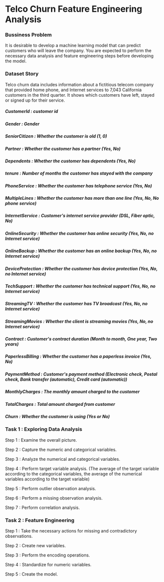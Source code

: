 # Telco Churn Feature Engineering Analysis

### Bussiness Problem

It is desirable to develop a machine learning model that can predict customers who will leave the company.
You are expected to perform the necessary data analysis and feature engineering steps before developing the model.


### Dataset Story

Telco churn data includes information about a fictitious telecom company that provided home phone, and Internet services to 7,043 California customers in the third quarter. It shows which customers have left, stayed or signed up for their service.

##### CustomerId : customer id
##### Gender : Gender
##### SeniorCitizen : Whether the customer is old (1, 0)
##### Partner : Whether the customer has a partner (Yes, No)
##### Dependents : Whether the customer has dependents (Yes, No)
##### tenure : Number of months the customer has stayed with the company
##### PhoneService : Whether the customer has telephone service (Yes, No)
##### MultipleLines : Whether the customer has more than one line (Yes, No, No phone service)
##### InternetService : Customer's internet service provider (DSL, Fiber optic, No)
##### OnlineSecurity : Whether the customer has online security (Yes, No, no Internet service)
##### OnlineBackup : Whether the customer has an online backup (Yes, No, no Internet service)
##### DeviceProtection : Whether the customer has device protection (Yes, No, no Internet service)
##### TechSupport : Whether the customer has technical support (Yes, No, no Internet service)
##### StreamingTV : Whether the customer has TV broadcast (Yes, No, no Internet service)
##### StreamingMovies : Whether the client is streaming movies (Yes, No, no Internet service)
##### Contract : Customer's contract duration (Month to month, One year, Two years)
##### PaperlessBilling : Whether the customer has a paperless invoice (Yes, No)
##### PaymentMethod : Customer's payment method (Electronic check, Postal check, Bank transfer (automatic), Credit card (automatic))
##### MonthlyCharges : The monthly amount charged to the customer
##### TotalCharges : Total amount charged from customer
##### Churn : Whether the customer is using (Yes or No)

### Task 1 : Exploring Data Analysis

Step 1 : Examine the overall picture.

Step 2 : Capture the numeric and categorical variables.

Step 3 : Analyze the numerical and categorical variables.

Step 4 : Perform target variable analysis. (The average of the target variable according to the categorical variables, the average of the numerical variables according to the target variable)

Step 5 : Perform outlier observation analysis.

Step 6 : Perform a missing observation analysis.

Step 7 : Perform correlation analysis.


### Task 2 : Feature Engineering

Step 1 :  Take the necessary actions for missing and contradictory observations.

Step 2 : Create new variables.

Step 3 : Perform the encoding operations.

Step 4 : Standardize for numeric variables.

Step 5 : Create the model.
